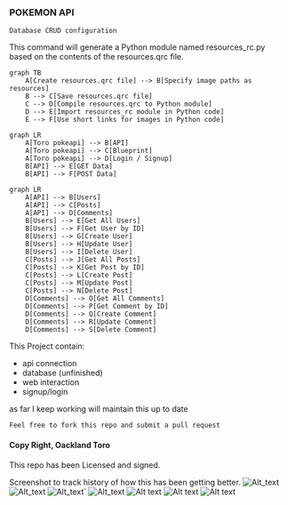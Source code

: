 ### POKEMON API

`Database CRUD configuration`

This command will generate a Python module named resources_rc.py based on the contents of the resources.qrc file.

```mermaid
graph TB
    A[Create resources.qrc file] --> B[Specify image paths as resources]
    B --> C[Save resources.qrc file]
    C --> D[Compile resources.qrc to Python module]
    D --> E[Import resources_rc module in Python code]
    E --> F[Use short links for images in Python code]
```

```mermaid
graph LR
    A[Toro pokeapi] --> B[API]
    A[Toro pokeapi] --> C[Blueprint]
    A[Toro pokeapi] --> D[Login / Signup]
    B[API] --> E[GET Data]
    B[API] --> F[POST Data]
```

```mermaid
graph LR
    A[API] --> B[Users]
    A[API] --> C[Posts]
    A[API] --> D[Comments]
    B[Users] --> E[Get All Users]
    B[Users] --> F[Get User by ID]
    B[Users] --> G[Create User]
    B[Users] --> H[Update User]
    B[Users] --> I[Delete User]
    C[Posts] --> J[Get All Posts]
    C[Posts] --> K[Get Post by ID]
    C[Posts] --> L[Create Post]
    C[Posts] --> M[Update Post]
    C[Posts] --> N[Delete Post]
    D[Comments] --> O[Get All Comments]
    D[Comments] --> P[Get Comment by ID]
    D[Comments] --> Q[Create Comment]
    D[Comments] --> R[Update Comment]
    D[Comments] --> S[Delete Comment]
```

This Project contain:

- api connection
- database (unfinished)
- web interaction
- signup/login

as far I keep working will maintain this up to date

`Feel free to fork this repo and submit a pull request`

#### Copy Right, Oackland Toro

This repo has been Licensed and signed.

Screenshot to track history of how this has been getting better.
![Alt_text](/app/static/img/readme/back_card.png "html format")
![Alt_text](/app/static/img/readme/22aug23.png "html format")
![Alt_text](/app/static/img/readme/Screenshot%202023-08-22%20093404.png "html format")`
![Alt_text](/app/static/img/readme/Screenshot%202023-08-22%20092934.png "html format")
![Alt text]( /app/static/img/readme/Screenshot%202023-08-19%20072906.png "html format")
![Alt text]( /app/static/img/readme/Screenshot%202023-08-19%20051004.png "html format")
![Alt text]( /app/static/img/readme/Screenshot%202023-08-19%20045509.png "json format")
